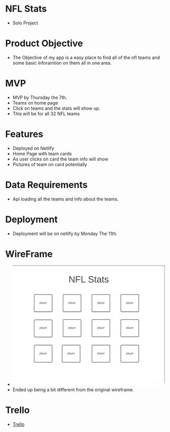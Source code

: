 # NFL Stats
* Solo Project
# Product Objective
* The Objective of my app is a easy place to find all of the nfl teams and some basic inforamtion on them all in one area. 
# MVP 
* MVP by Thursday the 7th.
* Teams on home page
* Click on teams and the stats will show up.
* This will be for all 32 NFL teams
# Features 
* Deployed on Netlify
* Home Page with team cards
* As user clicks on card the team info will show
* Pictures of team on card potentially
# Data Requirements
* Api loading all the teams and info about the teams.
# Deployment
* Deployment will be on netlify by Monday The 11th.
# WireFrame
* ![wireframe](<Screenshot 2023-09-04 at 2.14.51 PM.png>)
* Ended up being a bit different from the original wireframe.
# Trello
* [Trello](https://trello.com/b/X0hlYsQL/unit-3-project)